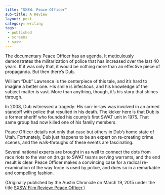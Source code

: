 ```yaml
---
title: "SXSW: Peace Officer"
sub-title: A Review
layout: post
category: writing
tags:
 - published
 - screens
 - sxsw
---
```

The documentary Peace Officer has an agenda. It meticulously demonstrates the militarization of police that has increased over the last 40 years. If it was only that, it would be nothing more than an effective piece of propaganda. But then there’s Dub.

William “Dub” Lawrence is the centerpiece of this tale, and it’s hard to imagine a better one. His smile is infectious, and his knowledge of the subject matter is vast. More than anything, though, it’s his story that shines through.

In 2008, Dub witnessed a tragedy: His son-in-law was involved in an armed standoff with police that resulted in his death. The kicker here is that Dub is a former sheriff who founded his county’s first SWAT unit in 1975. That same group had now killed one of his family members.

Peace Officer details not only that case but others in Dub’s home state of Utah. Fortunately, Dub just happens to be an expert on re-creating crime scenes, and the walk-throughs of these events are fascinating.

Several national experts are brought in as well to connect the dots from race riots to the war on drugs to SWAT teams serving warrants, and the end result is clear. Peace Officer makes a convincing case for a radical re-examination of the way force is used by police, and does so in a remarkable and compelling fashion.

<!-- <a href="" target="blank">
  <img src="" alt="">
</a> -->

(Originally published by the Austin Chronicle on March 19, 2015 under the title [SXSW Film Review: Peace Officer](http://www.austinchronicle.com/daily/screens/2015-03-19/sxsw-film-review-peace-officer/).)
